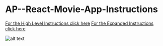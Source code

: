 # AP--React-Movie-App-Instructions

[For the High Level Instructions click here](./High-Level-Instructions.md)
[For the Expanded Instructions click here](./Expanded-Instructions.md)


![alt text](https://i.ibb.co/nnBgjR6/Screen-Shot-1.png)
